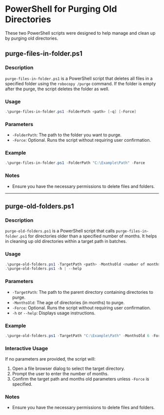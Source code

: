 # PowerShell for Purging Old Directories

These two PowerShell scripts were designed to help manage and clean up by purging old directories.

## purge-files-in-folder.ps1

### Description

`purge-files-in-folder.ps1` is a PowerShell script that deletes all files in a specified folder using the `robocopy /purge` command. If the folder is empty after the purge, the script deletes the folder as well.

### Usage

```powershell
.\purge-files-in-folder.ps1 -FolderPath <path> [-q] [-Force]
```

### Parameters

- `-FolderPath`: The path to the folder you want to purge.
- `-Force`: Optional. Runs the script without requiring user confirmation.

### Example

```powershell
.\purge-files-in-folder.ps1 -FolderPath "C:\Example\Path" -Force
```

### Notes

- Ensure you have the necessary permissions to delete files and folders.



---



## purge-old-folders.ps1

### Description

`purge-old-folders.ps1` is a PowerShell script that calls `purge-files-in-folder.ps1` for directories older than a specified number of months. It helps in cleaning up old directories within a target path in batches.

### Usage

```powershell
.\purge-old-folders.ps1 -TargetPath <path> -MonthsOld <number of months> [-Force]
.\purge-old-folders.ps1 -h | --help
```

### Parameters

- `-TargetPath`: The path to the parent directory containing directories to purge.
- `-MonthsOld`: The age of directories (in months) to purge.
- `-Force`: Optional. Runs the script without requiring user confirmation.
- `-h` or `--help`: Displays usage instructions.

### Example

```powershell
.\purge-old-folders.ps1 -TargetPath "C:\Example\Path" -MonthsOld 6 -Force
```

### Interactive Usage

If no parameters are provided, the script will:

1. Open a file browser dialog to select the target directory.
2. Prompt the user to enter the number of months.
3. Confirm the target path and months old parameters unless `-Force` is specified.

### Notes

- Ensure you have the necessary permissions to delete files and folders.
